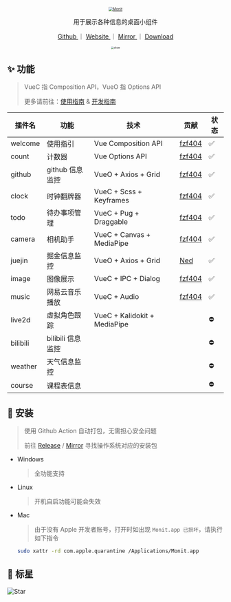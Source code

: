 <!--

 * @Author: fzf404
 * @Date: 2022-06-18 17:15:15
 * @LastEditors: fzf404 me@fzf404.art
 * @LastEditTime: 2022-12-24 20:06:27
 * @Description: 应用介绍
-->

<p align="center">
  <a href="https://monit.fzf404.art/" target="_blank">
    <img src="https://img.fzf404.art/Monit/logo.webp" alt="Monit" style="zoom:60%;"/>
  </a>
</p>

<p align="center">用于展示各种信息的桌面小组件</p>

<p align="center">
  <a href="https://github.com/fzf404/Monit"> Github </a> ｜
  <a href="https://monit.fzf404.art/"> Website </a> ｜
  <a href="https://cloud.fzf404.art/release/monit"> Mirror </a> ｜
  <a href="https://github.com/fzf404/Monit/releases"> Download </a>
</p>

<p align="center">
  <img src="https://img.fzf404.art/Monit/v0.7.0.webp" alt="show" style="zoom:40%;" />
</p>

## ✨ 功能

> VueC 指 Composition API，VueO 指 Options API
>
> 更多请前往：[使用指南](https://monit.fzf404.art/#/zh/01-guide) & [开发指南](https://monit.fzf404.art/#/zh/03-develop)

| 插件名   | 功能              | 技术                         | 贡献                                  | 状态 |
| -------- | ----------------- | ---------------------------- | ------------------------------------- | ---- |
| welcome  | 使用指引          | Vue Composition API          | [fzf404](https://github.com/fzf404)   | ✅   |
| count    | 计数器            | Vue Options API              | [fzf404](https://github.com/fzf404)   | ✅   |
| github   | github 信息监控   | VueO + Axios + Grid          | [fzf404](https://github.com/fzf404)   | ✅   |
| clock    | 时钟翻牌器        | VueC + Scss + Keyframes      | [fzf404](https://github.com/fzf404)   | ✅   |
| todo     | 待办事项管理      | VueC + Pug + Draggable       | [fzf404](https://github.com/fzf404)   | ✅   |
| camera   | 相机助手          | VueC + Canvas + MediaPipe    | [fzf404](https://github.com/fzf404)   | ✅   |
| juejin   | 掘金信息监控      | VueO + Axios + Grid          | [Ned](https://github.com/wangenze267) | ✅   |
| image    | 图像展示          | VueC + IPC + Dialog          | [fzf404](https://github.com/fzf404)   | ✅   |
| music    | 网易云音乐播放    | VueC + Audio                 | [fzf404](https://github.com/fzf404)   | ✅   |
| live2d   | 虚拟角色跟踪      | VueC + Kalidokit + MediaPipe |                                       | ⛔️  |
| bilibili | bilibili 信息监控 |                              |                                       | ⛔️  |
| weather  | 天气信息监控      |                              |                                       | ⛔️  |
| course   | 课程表信息        |                              |                                       | ⛔️  |

## 🎁 安装

> 使用 Github Action 自动打包，无需担心安全问题
>
> 前往 [Release](https://github.com/fzf404/Monit/releases) / [Mirror](https://cloud.fzf404.art/release/monit) 寻找操作系统对应的安装包

- Windows

  > 全功能支持

- Linux

  > 开机自启功能可能会失效

- Mac

  > 由于没有 Apple 开发者账号，打开时如出现 `Monit.app 已损坏`，请执行如下指令

  ```bash
  sudo xattr -rd com.apple.quarantine /Applications/Monit.app
  ```

## 🌟 标星

![Star](https://api.star-history.com/svg?repos=fzf404/Monit&type=Date)

